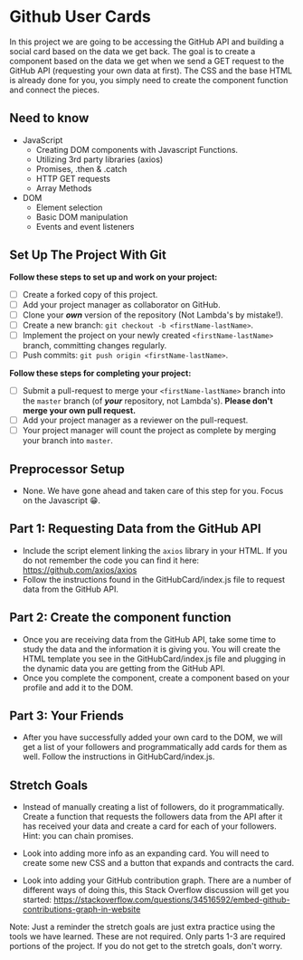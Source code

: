 # Github User Cards

In this project we are going to be accessing the GitHub API and building a social card based on the data we get back. The goal is to create a component based on the data we get when we send a GET request to the GitHub API (requesting your own data at first). The CSS and the base HTML is already done for you, you simply need to create the component function and connect the pieces.

## Need to know

*   JavaScript
    *   Creating DOM components with Javascript Functions.
    *   Utilizing 3rd party libraries (axios)
    *   Promises, .then & .catch
    *   HTTP GET requests
    *   Array Methods
*   DOM
    *   Element selection
    *   Basic DOM manipulation
    *   Events and event listeners

## Set Up The Project With Git

**Follow these steps to set up and work on your project:**

*   [ ] Create a forked copy of this project.
*   [ ] Add your project manager as collaborator on GitHub.
*   [ ] Clone your ***own***  version of the repository (Not Lambda's by mistake!).
*   [ ] Create a new branch: `git checkout -b <firstName-lastName>`.
*   [ ] Implement the project on your newly created `<firstName-lastName>` branch, committing changes regularly.
*   [ ] Push commits: `git push origin <firstName-lastName>`.

**Follow these steps for completing your project:**

*   [ ] Submit a pull-request to merge your `<firstName-lastName>` branch into the `master` branch (of ***your***   repository, not Lambda's). **Please don't merge your own pull request.**
*   [ ] Add your project manager as a reviewer on the pull-request.
*   [ ] Your project manager will count the project as complete by merging your branch into `master`.

## Preprocessor Setup

*   None. We have gone ahead and taken care of this step for you. Focus on the Javascript 😁.

## Part 1: Requesting Data from the GitHub API

*   Include the script element linking the `axios` library in your HTML. If you do not remember the code you can find it here: <https://github.com/axios/axios>
*   Follow the instructions found in the GitHubCard/index.js file to request data from the GitHub API.

## Part 2: Create the component function

*   Once you are receiving data from the GitHub API, take some time to study the data and the information it is giving you. You will create the HTML template you see in the GitHubCard/index.js file and plugging in the dynamic data you are getting from the GitHub API.
*   Once you complete the component, create a component based on your profile and add it to the DOM.

## Part 3: Your Friends

*   After you have successfully added your own card to the DOM, we will get a list of your followers and programmatically add cards for them as well. Follow the instructions in GitHubCard/index.js.

## Stretch Goals

*   Instead of manually creating a list of followers, do it programmatically. Create a function that requests the followers data from the API after it has received your data and create a card for each of your followers. Hint: you can chain promises.

*   Look into adding more info as an expanding card. You will need to create some new CSS and a button that expands and contracts the card.

*   Look into adding your GitHub contribution graph. There are a number of different ways of doing this, this Stack Overflow discussion will get you started: <https://stackoverflow.com/questions/34516592/embed-github-contributions-graph-in-website>

Note: Just a reminder the stretch goals are just extra practice using the tools we have learned. These are not required. Only parts 1-3 are required portions of the project. If you do not get to the stretch goals, don't worry.
